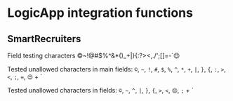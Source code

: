 # LogicApp integration functions

## SmartRecruiters
Field testing characters
©~!@#$%^&*()_+|}{:?><,./';[]=-`😍

Tested unallowed characters in main fields:
`©`, `~`, `!`, `#`, `$`, `%`, `^`, `*`, `+`, `|`, `}`, `{`, `:`, `>`, `<`, `;`, `=`, `😍` + `

Tested unallowed characters in fields:
`©`, `~`, `^`, `|`, `}`, `{`, `>`, `<`, `😍`, `;` + `